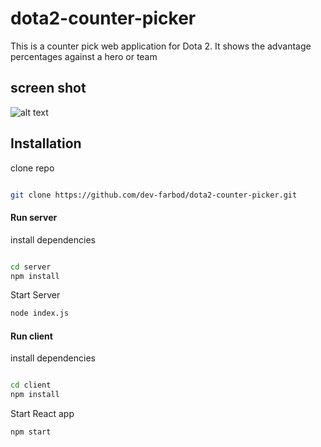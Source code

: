 # dota2-counter-picker

This is a counter pick web application for Dota 2. It shows the advantage percentages against a hero or team

## screen shot

![alt text](https://i.ibb.co/j6m8hy2/Screenshot-from-2022-02-11-10-18-20.png)



## Installation

clone repo
```bash

git clone https://github.com/dev-farbod/dota2-counter-picker.git

```

#### Run server

install dependencies

```bash

cd server
npm install

```

Start Server

```bash
node index.js

```

#### Run client

install dependencies

```bash

cd client
npm install

```
Start React app

```bash
npm start
```




